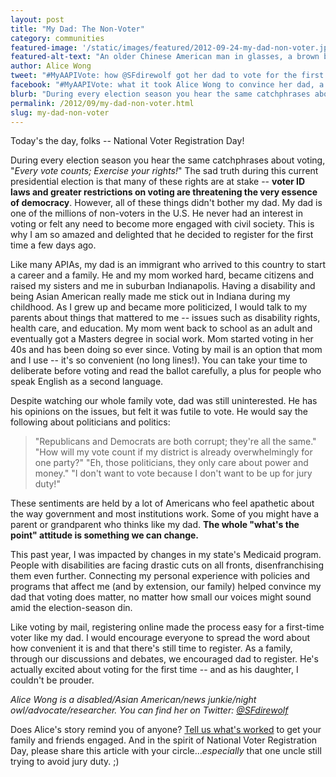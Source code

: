```yaml
---
layout: post
title: "My Dad: The Non-Voter"
category: communities
featured-image: '/static/images/featured/2012-09-24-my-dad-non-voter.jpg'
featured-alt-text: "An older Chinese American man in glasses, a brown blazer, and a hat stands beside his daughter, a wheelchair user wearing a blue jacket and a white sweater." 
author: Alice Wong
tweet: "#MyAAPIVote: how @SFdirewolf got her dad to vote for the first time."
facebook: "#MyAAPIVote: what it took Alice Wong to convince her dad, a habitual non-voter, to cast his first ballot."
blurb: "During every election season you hear the same catchphrases about voting, 'Every vote counts; Exercise your rights!' The sad truth during this current presidential election is that many of these rights are at stake -- voter ID laws and greater restrictions on voting are threatening the very essence of democracy. However, all of these things didn't bother my dad. My dad is one of the millions of non-voters in the U.S. He never had an interest in voting or felt any need to become more engaged with civil society. This is why I am so amazed and delighted that he decided to register for the first time a few days ago."
permalink: /2012/09/my-dad-non-voter.html
slug: my-dad-non-voter
---
```


Today's the day, folks -- National Voter Registration Day!

During every election season you hear the same catchphrases about voting, "_Every vote counts; Exercise your rights!_" The sad truth during this current presidential election is that many of these rights are at stake -- __voter ID laws and greater restrictions on voting are threatening the very essence of democracy__. However, all of these things didn't bother my dad. My dad is one of the millions of non-voters in the U.S. He never had an interest in voting or felt any need to become more engaged with civil society. This is why I am so amazed and delighted that he decided to register for the first time a few days ago.

Like many APIAs, my dad is an immigrant who arrived to this country to start a career and a family. He and my mom worked hard, became citizens and raised my sisters and me in suburban Indianapolis. Having a disability and being Asian American really made me stick out in Indiana during my childhood. As I grew up and became more politicized, I would talk to my parents about things that mattered to me -- issues such as disability rights, health care, and education. My mom went back to school as an adult and eventually got a Masters degree in social work. Mom started voting in her 40s and has been doing so ever since. Voting by mail is an option that mom and I use -- it's so convenient (no long lines!). You can take your time to deliberate before voting and read the ballot carefully, a plus for people who speak English as a second language.

Despite watching our whole family vote, dad was still uninterested. He has his opinions on the issues, but felt it was futile to vote. He would say the following about politicians and politics:

> "Republicans and Democrats are both corrupt; they're all the same."
> "How will my vote count if my district is already overwhelmingly for one party?"
> "Eh, those politicians, they only care about power and money."
> "I don't want to vote because I don't want to be up for jury duty!"

These sentiments are held by a lot of Americans who feel apathetic about the way government and most institutions work. Some of you might have a parent or grandparent who thinks like my dad. __The whole "what's the point" attitude is something we can change.__

This past year, I was impacted by changes in my state's Medicaid program. People with disabilities are facing drastic cuts on all fronts, disenfranchising them even further. Connecting my personal experience with policies and programs that affect me (and by extension, our family) helped convince my dad that voting does matter, no matter how small our voices might sound amid the election-season din.

Like voting by mail, registering online made the process easy for a first-time voter like my dad. I would encourage everyone to spread the word about how convenient it is and that there's still time to register. As a family, through our discussions and debates, we encouraged dad to register. He's actually excited about voting for the first time -- and as his daughter, I couldn't be prouder.

_Alice Wong is a disabled/Asian American/news junkie/night owl/advocate/researcher. You can find her on Twitter: [@SFdirewolf](http://twitter.com/SFdirewolf)_

Does Alice's story remind you of anyone? [Tell us what's worked](http://18millionrising.org/pitch) to get your family and friends engaged. And in the spirit of National Voter Registration Day, please share this article with your circle..._especially_ that one uncle still trying to avoid jury duty. ;)